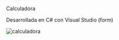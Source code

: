 Calculadora

Desarrollada en C# con Visual Studio (form)

![calculadora](https://user-images.githubusercontent.com/82782857/127777083-443e73c7-36f1-4612-a3a6-1ff1b708c94d.jpg)

